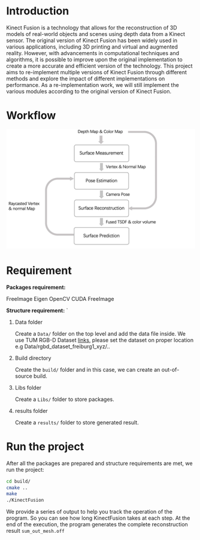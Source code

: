 # Introduction

Kinect Fusion is a technology that allows for the reconstruction of 3D models of real-world objects and scenes using depth data from a Kinect sensor. The original version of Kinect Fusion has been widely used in various applications, including 3D printing and virtual and augmented reality. However, with advancements in computational techniques and algorithms, it is possible to improve upon the original implementation to create a more accurate and efficient version of the technology. This project aims to re-implement multiple versions of Kinect Fusion through different methods and explore the impact of different implementations on performance.  As a re-implementation work, we will still implement the various modules according to the original version of Kinect Fusion.

# Workflow

![](pipeline.png)

# Requirement

**Packages requirement:**

FreeImage
Eigen
OpenCV
CUDA
FreeImage

**Structure requirement:**
 `
1. Data folder
	
    Create a ```Data/``` folder on the top level and add the data file inside.
    We use TUM RGB-D Dataset [links](https://vision.in.tum.de/data/datasets/rgbd-dataset), please set the dataset on proper location
    e.g Data/rgbd_dataset_freiburg1_xyz/..
    
2. Build directory 
    
    Create the ```build/``` folder and in this case, we can create an out-of-source build.
    
3. Libs folder

	Create a ```Libs/``` folder to store packages.

4. results folder

    Create a ```results/``` folder to store generated result.
    
# Run the project

After all the packages are prepared and structure requirements are met, we run the project:

```bash
cd build/
cmake ..
make 
./KinectFusion
```

We provide a series of output to help you track the operation of the program. So you can see how long KinectFusion takes at each step.
At the end of the execution, the program generates the complete reconstruction result `sum_out_mesh.off`

